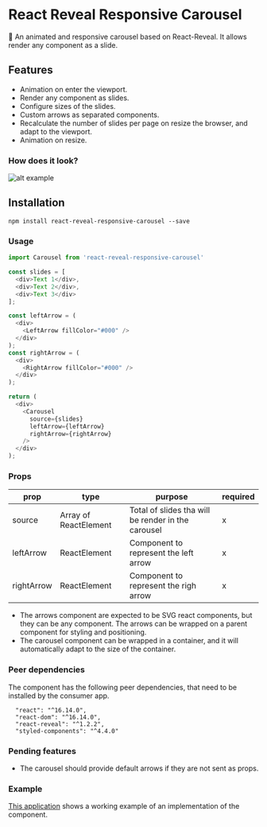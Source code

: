 # React Reveal Responsive Carousel

:movie_camera: An animated and responsive carousel based on React-Reveal. It allows render any component as a slide.

## Features
- Animation on enter the viewport.
- Render any component as slides.
- Configure sizes of the slides.
- Custom arrows as separated components.
- Recalculate the number of slides per page on resize the browser, and adapt to the viewport.
- Animation on resize.

### How does it look?
![alt example](https://user-images.githubusercontent.com/2318870/102021253-dd207e80-3d7e-11eb-9ce1-1a70ca3848a4.gif)


## Installation
```
npm install react-reveal-responsive-carousel --save
```

### Usage

```js
import Carousel from 'react-reveal-responsive-carousel'

const slides = [
  <div>Text 1</div>,
  <div>Text 2</div>,
  <div>Text 3</div>
];

const leftArrow = (
  <div>
    <LeftArrow fillColor="#000" />
  </div>
);
const rightArrow = (
  <div>
    <RightArrow fillColor="#000" />
  </div>
);

return (
  <div>
    <Carousel
      source={slides}
      leftArrow={leftArrow}
      rightArrow={rightArrow}
    />
  </div>
);
```

### Props
|  prop       |  type                  | purpose                                             |  required  |
|-------------|------------------------|-----------------------------------------------------|-----------|
|  source     |  Array of ReactElement | Total of slides tha will be render in the carousel  |      x    |
|  leftArrow  |  ReactElement          | Component to represent the left arrow               |      x    |
|  rightArrow |  ReactElement          | Component to represent the righ arrow               |      x    |


- The arrows component are expected to be SVG react components, but they can be any component. The arrows can be wrapped on a parent component for styling and positioning.
- The carousel component can be wrapped in a container, and it will automatically adapt to the size of the container.

### Peer dependencies
The component has the following peer dependencies, that need to be installed by the consumer app.
```
  "react": "^16.14.0",
  "react-dom": "^16.14.0",
  "react-reveal": "^1.2.2", 
  "styled-components": "^4.4.0"
```

### Pending features
- The carousel should provide default arrows if they are not sent as props.

### Example
[This application](https://mockflix.netlify.app/search) shows a working example of an implementation of the component.
